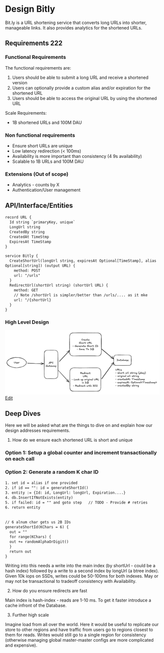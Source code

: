 
# Design Bitly

Bit.ly is a URL shortening service that converts long URLs into shorter, manageable links. It also provides analytics for the shortened URLs.

<testtag></testtag>

## Requirements 222

### Functional Requirements

The functional requirements are:

1.  Users should be able to submit a long URL and receive a shortened version
2.  Users can optionally provide a custom alias and/or expiration for the shortened URL
3.  Users should be able to access the original URL by using the shortened URL

Scale Requirements:

* 1B shortened URLs and 100M DAU

### Non functional requirements

* Ensure short URLs are unique
* Low latency redirection (< 100ms)
* Availability is more important than consistency (4 9s availability)
* Scalable to 1B URLs and 100M DAU

### Extensions (Out of scope)

* Analytics - counts by X
* Authentication/User management

## API/Interface/Entities

```
record URL {
  Id string `primaryKey, unique`
  LongUrl string    
  CreatedBy string
  CreatedAt TimeStmp
  ExpiresAt TimeStamp
}
```

```
service Bitly {
  CreateShortUrl(longUrl string, expiresAt Optional[TimeStamp], alias Optional[string]) (output URL) {
    method: POST
    url: "/urls"
  }
  RedirectUrl(shortUrl string) (shortUrl URL) { 
    method: GET
    // Note /shortUrl is simpler/better than /urls/.... as it mke
    url: "/{shortUrl}
  }
}
```

### High Level Design

![alt High Level Design](./hld.png "High Level Design")
<a href="https://excalidraw.com/#json=sHhxf0boLbIl4vQaMOUwG,wpN0an9rUA1i9H_4Csd2CA" target="_blank">Edit</a>


## Deep Dives

Here we will be asked what are the things to dive on and explain how our design addresses requirements.

1. How do we ensure each shortened URL is short and unique

### Option 1: Setup a global counter and increment transactionally on each call

### Option 2: Generate a random K char ID

```
1. set id = alias if one provided
2. if id == "": id = generateShortId()
3. entity := {Id: id, LongUrl: longUrl, Expiration....}
4. db.InsertIfNotExists(entity)
5. if failed: id = "" and goto step   // TODO - Provide # retries
6. return entity


// 6 alnum char gets us 2B IDs
generateShortId(KChars = 6) {
  out = ""
  for range(KChars) {
  out += randomAlphaOrDigit()
  }
  return out
}
```

Writing into this needs a write into the main index (by shortUrl - could be a hash index) followed by a write to a second index by longUrl (a btree index).
Given 10k iops on SSDs, writes could be 50-100ms for both indexes.   May or may not be transactional to tradeoff consistency with Availability.

2. How do you ensure redirects are fast

Main index is hash-index - reads are 1-10 ms.   To get it faster introduce a cache infront of the Database.

3. Further high scale

Imagine load from all over the world.   Here it would be useful to replicate our store to other regions and have traffic from users go to regions closest to them for reads.  Writes would still go to a single region for consistency (otherwise managing global master-master configs are more complicated and expensive).
